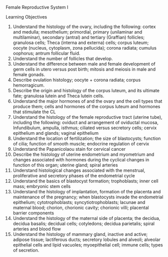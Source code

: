 Female Reproductive System I

Learning Objectives

1. Understand the histology of the ovary, including the following: cortex and medulla; mesothelium; primordial, primary (unilaminar and multilaminar), secondary (antral) and tertiary (Graffian) follicles; granulosa cells; Theca (interna and externa) cells; corpus luteum; oocyte (nucleus, cytoplasm, zona pellucida); corona radiata; cumulus oophorus; antrum follicular fluid.
2. Understand the number of follicles that develop.
3. Understand the difference between male and female development of germ cells in utero versus post birth; mitosis and meiosis in male and female gonads.
4. Describe ovulation histology; oocyte + corona radiata; corpus hemorragicum.
5. Describe the origin and histology of the corpus luteum, and its ultimate fate; granulosa lutein and Theca lutein cells.
6. Understand the major hormones of and the ovary and the cell types that produce them; cells and hormones of the corpus luteum and hormones that stimulate the CL
7. Understand the histology of the female reproductive tract (uterine tube), including the following: oviduct and arrangement of oviductal mucosa, Infundibulum, ampulla, isthmus; ciliated versus secretory cells; cervix epithelium and glands; vaginal epithelium
8. Understand the location of fertilization; the size of blastocysts; function of cilia; function of smooth muscle; endocrine regulation of cervix
9. Understand the Papanicolaou stain for cervical cancer
10. Describe the histology of uterine endometrium and myometrium and changes associated with hormones during the cyclical changes in function of this organ; uterine gland; spiral arteries
11. Understand histological changes associated with the menstrual, proliferative and secretory phases of the endometrial cycle
12. Understand the basics of blastocyst formation; trophoblasts; inner cell mass; embryonic stem cells
13. Understand the histology of implantation, formation of the placenta and maintenance of the pregnancy; when blastocysts invade the endometrial epithelium; cytotrophoblasts; syncytiotrophoblasts; lacunae and maternal blood; chorion, chorionic cavity; chorionic villi; placental barrier components
14. Understand the histology of the maternal side of placenta; the decidua, decidua basalis; decidual cells; cotyledons; decidua parietalis; spiral arteries and blood flow
15. Understand the histology of mammary gland, inactive and active; adipose tissue; lactiferous ducts; secretory lobules and alveoli; alveolar epithelial cells and lipid vacuoles; myoepithelial cell; immune cells; types of secretion.
